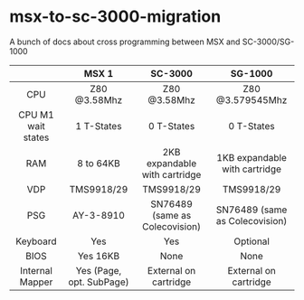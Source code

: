 
# msx-to-sc-3000-migration
A bunch of docs about cross programming between MSX and SC-3000/SG-1000


|  | MSX 1 | SC-3000 | SG-1000
|:---:|:---:|:---:|:---:|
|CPU|Z80 @3.58Mhz|Z80 @3.58Mhz|Z80 @3.579545Mhz|
|CPU M1 wait states|1 T-States|0 T-States|0 T-States|
|RAM|8 to 64KB|2KB expandable with cartridge|1KB expandable with cartridge|
|VDP|TMS9918/29|TMS9918/29|TMS9918/29|
|PSG|AY-3-8910|SN76489 (same as Colecovision)|SN76489 (same as Colecovision)|
|Keyboard|Yes|Yes|Optional|
|BIOS|Yes 16KB|None|None|
|Internal Mapper|Yes (Page, opt. SubPage)|External on cartridge|External on cartridge|
